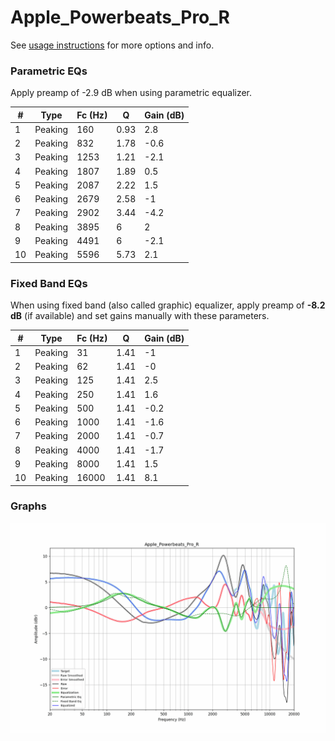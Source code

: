 # Apple_Powerbeats_Pro_R
See [usage instructions](https://github.com/jaakkopasanen/AutoEq#usage) for more options and info.

### Parametric EQs
Apply preamp of -2.9 dB when using parametric equalizer.

|   # | Type    |   Fc (Hz) |    Q |   Gain (dB) |
|-----|---------|-----------|------|-------------|
|   1 | Peaking |       160 | 0.93 |         2.8 |
|   2 | Peaking |       832 | 1.78 |        -0.6 |
|   3 | Peaking |      1253 | 1.21 |        -2.1 |
|   4 | Peaking |      1807 | 1.89 |         0.5 |
|   5 | Peaking |      2087 | 2.22 |         1.5 |
|   6 | Peaking |      2679 | 2.58 |        -1   |
|   7 | Peaking |      2902 | 3.44 |        -4.2 |
|   8 | Peaking |      3895 | 6    |         2   |
|   9 | Peaking |      4491 | 6    |        -2.1 |
|  10 | Peaking |      5596 | 5.73 |         2.1 |

### Fixed Band EQs
When using fixed band (also called graphic) equalizer, apply preamp of **-8.2 dB** (if available) and set gains manually with these parameters.

|   # | Type    |   Fc (Hz) |    Q |   Gain (dB) |
|-----|---------|-----------|------|-------------|
|   1 | Peaking |        31 | 1.41 |        -1   |
|   2 | Peaking |        62 | 1.41 |        -0   |
|   3 | Peaking |       125 | 1.41 |         2.5 |
|   4 | Peaking |       250 | 1.41 |         1.6 |
|   5 | Peaking |       500 | 1.41 |        -0.2 |
|   6 | Peaking |      1000 | 1.41 |        -1.6 |
|   7 | Peaking |      2000 | 1.41 |        -0.7 |
|   8 | Peaking |      4000 | 1.41 |        -1.7 |
|   9 | Peaking |      8000 | 1.41 |         1.5 |
|  10 | Peaking |     16000 | 1.41 |         8.1 |

### Graphs
![](./Apple_Powerbeats_Pro_R.png)

